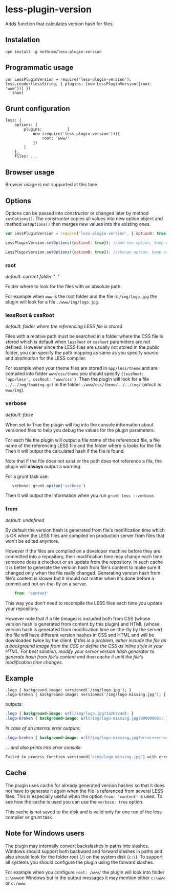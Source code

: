 less-plugin-version
====================================

Adds function that calculates version hash for files. 

 ## Instalation

```
npm install -g nothrem/less-plugin-version
```

## Programmatic usage

```
var LessPluginVersion = require('less-plugin-version');
less.render(lessString, { plugins: [new LessPluginVersion({root: 'www'})] })
  .then(
```

## Grunt configuration

```
less: {
    options: {
        plugins:           [
            new (require('less-plugin-version'))({
                root: 'www/'
            })
        ]
    },
    files: ...
```

## Browser usage

Browser usage is not supported at this time.


## Options

Options can be passed into *constructor* or changed later by method `setOptions()`.
The *constructor* copies all values into new option object and method `setOptions()` then merges
new values into the existing ones.

```javascript
var LessPluginVersion = require('less-plugin-version', { optionA: true, optionB: false});

LessPluginVersion.setOptions({optionC: true}); //add new option, keep existing ones

LessPluginVersion.setOptions({optionB: true}); //change option, keep others
``` 


### root

_default: current folder "`.`"_
  
Folder where to look for the files with an absolute path.

For example when `www` is the root folder and the file is `/img/logo.jpg` the plugin will look for a file `./www/img/logo.jpg`. 
    
### lessRoot & cssRoot

_default: folder where the referencing LESS file is stored_
  
Files with a relative path must be searched in a folder where the CSS file is stored which is default
when `lessRoot` or `cssRoot` parameters are not defined. However since the LESS files are usually not stored
in the public folder, you can specify the path mapping as same as you specify _source_ and _destination_ for the LESS compiler.

For example when your theme files are stored in `app/less/theme` and are compiled into folder `www/css/theme`
 you should specify `{lessRoot: 'app/less', cssRoot: 'www/css'}`. Then the plugin will look for 
 a file `../../img/loading.gif` in the folder `./www/css/theme/../../img/` (which is `www/img`).  
    

### verbose

_default: false_
  
When set to True the plugin will log into the console information about versioned files to help you debug
the values for the plugin parameters.

For each file the plugin will output a file name of the referenced file, a file name of the referencing LESS file
and the folder where is looks for the file. Then it will output the calculated hash if the file is found.

Note that if the file does not exist or the path does not reference a file, the plugin will **always** output a warning.

For a grunt task use: 
```javascript
   verbose: grunt.option('verbose')
``` 
Then it will output the information when you run `grunt less --verbose`.

### from

_default: undefined_
  
By default the version hash is generated from file's modification time which is OK when the LESS files are
compiled on production server from files that won't be edited anymore.

However if the files are compiled on a developer machine before they are committed into a repository, their
modification time may change each time someone does a checkout or an update from the repository. In such cache
it is better to generate the version hash from file's content to make sure it changed only when the file
really changed. Generating version hash from file's content is slower but it should not matter when it's
done before a commit and not on-the-fly on a server.

```javascript
    from: 'content'
```

This way you don't need to recompile the LESS files each time you update your repository. 

However note that if a file (image) is included both from CSS (whose version hash is generated from content by 
this plugin) and HTML (whose version hash is generated from modification time on-the-fly by the server)
the file will have different version hashes in CSS and HTML and will be downloaded twice by the client.
*If this is a problem, either include the file as a background image from the CSS or define the CSS
as inline style in your HTML. For best solution, modify your server version hash generator to generate hash from
file's content and then cache it until the file's modification time changes.* 

## Example

```less
.logo { background-image: versioned('/img/logo.jpg'); }
.logo-broken { background-image: versioned('/img/logo-missing.jpg'); }
```

outputs:

```css
.logo { background-image: url(/img/logo.jpg?1a2b3c4d); }
.logo-broken { background-image: url(/img/logo-missing.jpg?00000000); }
```

_In case of an internal error outputs:_
```css
.logo-broken { background-image: url(/img/logo-missing.jpg?error=<error description>); }
```

_... and also prints into error console:_
```bash
Failed to process function versioned('/img/logo-missing.jpg') with error "<error description>" in file less/test.less
```

## Cache

The plugin uses cache for already generated version hashes so that it does not have to generate it again
when the file is referenced from several LESS files. This is especially useful when the option `from: 'content'`
is used. To see how the cache is used you can use the `verbose: true` option.

This cache is not saved to the disk and is valid only for one run of the less compiler or grunt task.   

## Note for Windows users
The plugin may internally convert backslashes in paths into slashes. Windows should support both
 backward and forward slashes in paths and also should look for the folder root (`/`) on the system disk (`c:\`). 
 To support all systems you should configure the plugin using the forward slashes.
 
 For example when you configure `root: /www/` the plugin will look into folder `c:\www`on Windows 
 but in the output messages it may mention either `c:\www` or `c:/www`.  
